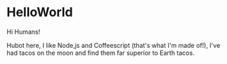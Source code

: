 # HelloWorld

Hi Humans!

Hubot here, I like Node,js and Coffeescript (that's what I'm made of!),
I've had tacos on the moon and find them far superior to Earth tacos.
